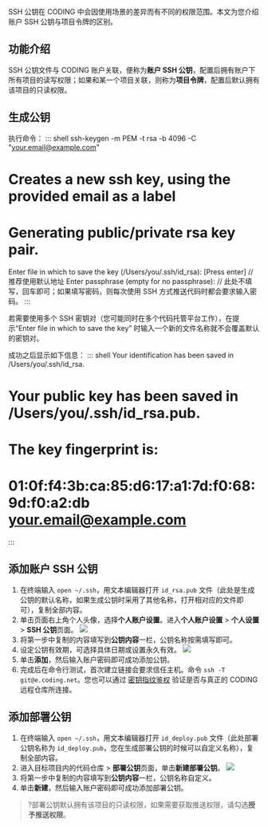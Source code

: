 SSH 公钥在 CODING 中会因使用场景的差异而有不同的权限范围。本文为您介绍账户 SSH 公钥与项目令牌的区别。

## 功能介绍[](#intro)

SSH 公钥文件与 CODING 账户关联，便称为**账户 SSH 公钥**，配置后拥有账户下所有项目的读写权限；如果和某一个项目关联，则称为**项目令牌**，配置后默认拥有该项目的只读权限。

## 生成公钥[](#generate)

执行命令：
<dx-codeblock>
:::  shell
ssh-keygen -m PEM -t rsa -b 4096 -C "your.email@example.com"
# Creates a new ssh key, using the provided email as a label
# Generating public/private rsa key pair.
Enter file in which to save the key (/Users/you/.ssh/id_rsa): [Press enter]  // 推荐使用默认地址
Enter passphrase (empty for no passphrase):   // 此处不填写，回车即可；如果填写密码，则每次使用 SSH 方式推送代码时都会要求输入密码。
:::
</dx-codeblock>

若需要使用多个 SSH 密钥对（您可能同时在多个代码托管平台工作），在提示“Enter file in which to save the key” 时输入一个新的文件名称就不会覆盖默认的密钥对。

成功之后显示如下信息：
<dx-codeblock>
:::  shell
Your identification has been saved in /Users/you/.ssh/id_rsa.
# Your public key has been saved in /Users/you/.ssh/id_rsa.pub.
# The key fingerprint is:
# 01:0f:f4:3b:ca:85:d6:17:a1:7d:f0:68:9d:f0:a2:db your.email@example.com
:::
</dx-codeblock>


## 添加账户 SSH 公钥[](#account-ssh)

1.  在终端输入 `open ~/.ssh`，用文本编辑器打开 `id_rsa.pub` 文件（此处是生成公钥的默认名称，如果生成公钥时采用了其他名称，打开相对应的文件即可），复制全部内容。
2.  单击页面右上角个人头像，选择**个人账户设置**。进入**个人账户设置** > **个人设置** > **SSH 公钥**页面。
![](https://main.qcloudimg.com/raw/71acf741ab2defb581f00ff8db1e4ba3.png)
3.  将第一步中复制的内容填写到**公钥内容**一栏，公钥名称按需填写即可。
4.  设定公钥有效期，可选择具体日期或设置永久有效。
![](https://main.qcloudimg.com/raw/c810b6aeed57ebf265e3a6ce675d8c8f.png)
5.  单击**添加**，然后输入账户密码即可成功添加公钥。
6.  完成后在命令行测试，首次建立链接会要求信任主机。命令 `ssh -T git@e.coding.net`。您也可以通过 [密钥指纹鉴权](https://cloud.tencent.com/document/product/1112/61566) 验证是否与真正的 CODING 远程仓库所连接。

## 添加部署公钥[](#project-ssh)

1.  在终端输入 `open ~/.ssh`，用文本编辑器打开 `id_deploy.pub` 文件（此处部署公钥名称为 `id_deploy.pub`，您在生成部署公钥的时候可以自定义名称），复制全部内容。
2.  进入目标项目内的代码仓库 > **部署公钥**页面，单击**新建部署公钥**。
![](https://main.qcloudimg.com/raw/9c44450f435bb267f05fa21b4d27dbcc.png)
3.  将第一步中复制的内容填写到**公钥内容**一栏，公钥名称自定义。
4.  单击**新建**，然后输入账户密码即可成功添加部署公钥。

>?部署公钥默认拥有该项目的只读权限，如果需要获取推送权限，请勾选**授予推送权限**。
